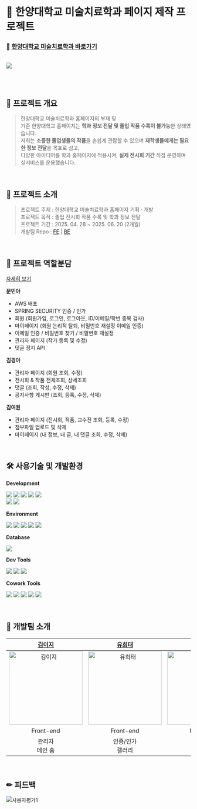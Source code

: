 # 🏫 한양대학교 미술치료학과 페이지 제작 프로젝트

### 🔗 [한양대학교 미술치료학과 바로가기](https://hy-erica-arttherapy.com/)

<br />

<img src="https://github.com/user-attachments/assets/1fb7b4c6-724e-456c-afec-778ad0a3bf0c" width="" />

<br /><br />

## 📇 프로젝트 개요

> 한양대학교 미술치료학과 홈페이지의 부재 및<br />
> 기존 한양대학교 홈페이지는 **학과 정보 전달 및 졸업 작품 수록이 불가능**한 상태였습니다.<br />
> 저희는 **소중한 졸업생들의 작품**을 손쉽게 관람할 수 있으며 **재학생들에게는 필요한 정보 전달**을 목표로 삼고,<br />
> 다양한 아이디어를 학과 홈페이지에 적용시켜, **실제 전시회 기간** 직접 운영하며 실서비스를 운용했습니다.

<br />

## 📍 프로젝트 소개

> 프로젝트 주제 : 한양대학교 미술치료학과 홈페이지 기획 · 개발<br />
> 프로젝트 목적 : 졸업 전시회 작품 수록 및 학과 정보 전달<br />
> 프로젝트 기간 : 2025. 04. 28 ~ 2025. 06. 20 (2개월)<br />
> 개발팀 Repo : [FE](https://github.com/hanyang-art-therapy/frontend) | [BE](https://github.com/hanyang-art-therapy/backend)

<br />

## 🎨 프로젝트 역할분담
[자세히 보기](https://solid-player-db7.notion.site/20c235cffd3f80ea9fc1f4146761c1db?source=copy_link)<br/>

**문민아**
- AWS 배포<br />
- SPRING SECURITY 인증 / 인가 <br />
- 회원 (회원가입, 로그인, 로그아웃, ID/이메일/학번 중복 검사)<br />
- 마이페이지 (회원 논리적 탈퇴, 비밀번호 재설정 이메일 인증)<br />
- 이메일 인증 / 비밀번호 찾기 / 비밀번호 재설정<br />
- 관리자 페이지 (작가 등록 및 수정)<br />
- 댓글 정지 API<br />

**김경아**
- 관리자 페이지 (회원 조회, 수정)<br />
- 전시회 & 작품 전체조회, 상세조회<br />
- 댓글 (조회, 작성, 수정, 삭제)<br />
- 공지사항 게시판 (조회, 등록, 수정, 삭제)<br />

**김여원**
- 관리자 페이지 (전시회, 작품, 교수진 조회, 등록, 수정)<br />
- 첨부파일 업로드 및 삭제<br />
- 마이페이지 (내 정보, 내 글, 내 댓글 조회, 수정, 삭제)

<br />

## 🛠️️ 사용기술 및 개발환경

**Development**

<p>
<img src="https://img.shields.io/badge/Java_17-007396?style=flat&logo=openjdk&logoColor=white" />
<img src="https://img.shields.io/badge/Spring_Boot-6DB33F?style=flat&logo=spring-boot&logoColor=white" />
<img src="https://img.shields.io/badge/Spring_Security-6DB33F?style=flat&logo=spring-security&logoColor=white" />
<img src="https://img.shields.io/badge/JWT-000000?style=flat&logo=jsonwebtokens&logoColor=white" />
<img src="https://img.shields.io/badge/JPA-59666C?style=flat" />
<br />
<img src="https://img.shields.io/badge/Gradle-02303A?style=flat&logo=gradle&logoColor=white" />
<img src="https://img.shields.io/badge/IntelliJ_IDEA-000000?style=flat&logo=intellijidea&logoColor=white" />
</p>

**Environment**

<p>
<img src="https://img.shields.io/badge/AWS_EC2-FF9900?style=flat&logo=amazon-aws&logoColor=white" />
<img src="https://img.shields.io/badge/Amazon_RDS-527FFF?style=flat&logo=amazonrds&logoColor=white" />
<img src="https://img.shields.io/badge/Amazon_S3-569A31?style=flat&logo=amazonaws&logoColor=white"/>
<img src="https://img.shields.io/badge/CloudFront-FF9900?style=flat&logo=amazon-aws&logoColor=white"/>
<img src="https://img.shields.io/badge/Nginx-009639?style=flat&logo=nginx&logoColor=white" />
</p>

**Database**
<p>
<img src="https://img.shields.io/badge/MySQL-4479A1?style=flat&logo=mysql&logoColor=white"/>
</p>

**Dev Tools**
<p>
<img src="https://img.shields.io/badge/Postman-FF6C37?style=flat&logo=postman&logoColor=white"/>
<img src="https://img.shields.io/badge/Git-F05032?style=flat&logo=git&logoColor=white"/>
<img src="https://img.shields.io/badge/GitHub-181717?style=flat&logo=github&logoColor=white"/>
</p>


**Cowork Tools**

<p>
<img src="https://img.shields.io/badge/Slack-4A154B?style=flat-square&logo=Slack&logoColor=white" />
<img src="https://img.shields.io/badge/Notion-000000?style=flat-square&logo=Notion&logoColor=white" />
<img src="https://img.shields.io/badge/Figma-F24E1E?style=flat-square&logo=figma&logoColor=white" />
<img src="https://img.shields.io/badge/Zoom-2D8CFF?style=flat-square&logo=Zoom&logoColor=white" />
<img src="https://img.shields.io/badge/erdcloud-000000?style=flat-square&logo=erdcloud&logoColor=white" />

</p>

<br/>

## 👫 개발팀 소개

|                                               [김이지](https://github.com/ijikim)                                                |                                               [유희태](https://github.com/kledyu)                                               |                                               [임다은](https://github.com/daeundan)                                                |                                               [김경아](https://github.com/kyunga1126)                                                |                                               [김여원](https://github.com/yeooneeee)                                                |                                               [문민아](https://github.com/MoonMinah)                                                |
| :------------------------------------------------------------------------------------------------------------------------------: | :-----------------------------------------------------------------------------------------------------------------------------: | :--------------------------------------------------------------------------------------------------------------------------------: | :----------------------------------------------------------------------------------------------------------------------------------: | :---------------------------------------------------------------------------------------------------------------------------------: | :---------------------------------------------------------------------------------------------------------------------------------: |
| <a href="https://github.com/ijikim"><img src="https://avatars.githubusercontent.com/u/201050788?v=4" width=200px alt="김이지" /> | <a href="https://github.com/kledyu"><img src="https://avatars.githubusercontent.com/u/83483378?v=4" width=200px alt="유희태" /> | <a href="https://github.com/daeundan"><img src="https://avatars.githubusercontent.com/u/173011635?v=4" width=200px alt="임다은" /> | <a href="https://github.com/kyunga1126"><img src="https://avatars.githubusercontent.com/u/159090684?v=4" width=200px alt="김경아" /> | <a href="https://github.com/yeooneeee"><img src="https://avatars.githubusercontent.com/u/129919629?v=4" width=200px alt="김여원" /> | <a href="https://github.com/MoonMinah"><img src="https://avatars.githubusercontent.com/u/133863745?v=4" width=200px alt="문민아" /> |
|                                                            Front-end                                                             |                                                            Front-end                                                            |                                                             Front-end                                                              |                                                               Back-end                                                               |                                                              Back-end                                                               |                                                              Back-end                                                               |
|                                                       관리자 <br />메인 홈                                                       |                                                      인증/인가<br />갤러리                                                      |                                                     작품 상세 <br /> 공지사항                                                      |                                                        갤러리 <br /> 공지사항                                                        |                                                      관리자 <br /> 마이페이지                                                       |                                                       인증/인가 <br /> CI/CD                                                        |

<br/>

## ✏ 피드백

![사용자평가1](https://github.com/user-attachments/assets/31e4fa87-0ab7-4765-bb3a-c7edbf6d8708)
